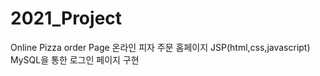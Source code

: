 # 2021_Project
Online Pizza order Page
온라인 피자 주문 홈페이지
JSP(html,css,javascript)
MySQL을 통한 로그인 페이지 구현
